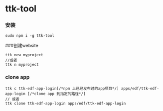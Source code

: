 # ttk-tool

### 安装
```
sudo npm i -g ttk-tool
```
###创建website


```
ttk new myproject 
//或者
ttk n myproject
```

### clone app

```
ttk c ttk-edf-app-login[/*npm 上已经发布过的app项目*/] apps/edf/ttk-edf-app-login [/*clone app 到指定的路径*/]
// 或者
ttk clone ttk-edf-app-login apps/edf/ttk-edf-app-login
```

